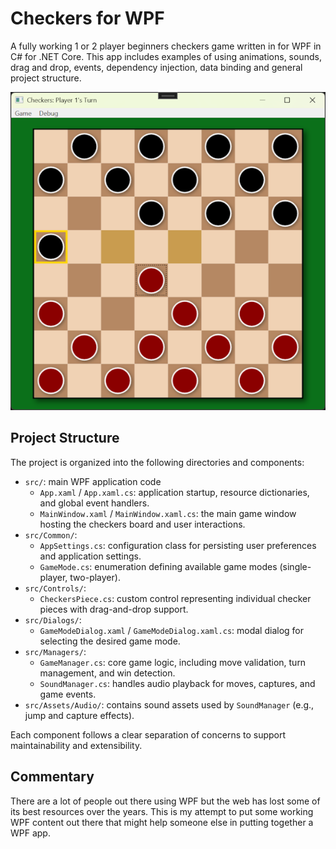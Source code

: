 # Checkers for WPF

A fully working 1 or 2 player beginners checkers game written in for WPF in C# for .NET Core.  This
app includes examples of using animations, sounds, drag and drop, events, dependency injection, data
binding and general project structure.

![Screenshot](/assets/screenshot1.png)

## Project Structure

The project is organized into the following directories and components:

- `src/`: main WPF application code
  - `App.xaml` / `App.xaml.cs`: application startup, resource dictionaries, and global event handlers.
  - `MainWindow.xaml` / `MainWindow.xaml.cs`: the main game window hosting the checkers board and user interactions.
- `src/Common/`:
  - `AppSettings.cs`: configuration class for persisting user preferences and application settings.
  - `GameMode.cs`: enumeration defining available game modes (single-player, two-player).
- `src/Controls/`:
  - `CheckersPiece.cs`: custom control representing individual checker pieces with drag-and-drop support.
- `src/Dialogs/`:
  - `GameModeDialog.xaml` / `GameModeDialog.xaml.cs`: modal dialog for selecting the desired game mode.
- `src/Managers/`:
  - `GameManager.cs`: core game logic, including move validation, turn management, and win detection.
  - `SoundManager.cs`: handles audio playback for moves, captures, and game events.
- `src/Assets/Audio/`: contains sound assets used by `SoundManager` (e.g., jump and capture effects).

Each component follows a clear separation of concerns to support maintainability and extensibility.

## Commentary

There are a lot of people out there using WPF but the web has lost some of its best resources over the
years.  This is my attempt to put some working WPF content out there that might help someone else in
putting together a WPF app.